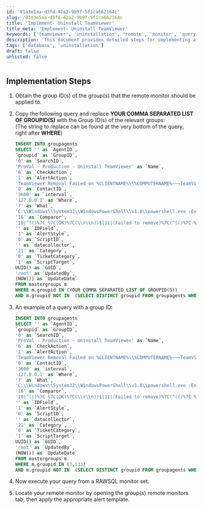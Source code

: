 ```yaml
---
id: '01a3e5aa-d3fd-42a2-9b9f-5f1ca662164c'
slug: /01a3e5aa-d3fd-42a2-9b9f-5f1ca662164c
title: 'Implement- Uninstall TeamViewer'
title_meta: 'Implement- Uninstall TeamViewer'
keywords: ['teamviewer', 'uninstallation', 'remote', 'monitor', 'query']
description: 'This document provides detailed steps for implementing a remote monitor to uninstall TeamViewer from specified groups in ConnectWise Automate. It includes SQL query examples and instructions for execution.'
tags: ['database', 'uninstallation']
draft: false
unlisted: false
---
```


## Implementation Steps

1. Obtain the group ID(s) of the group(s) that the remote monitor should be applied to.

2. Copy the following query and replace **YOUR COMMA SEPARATED LIST OF GROUPID(S)** with the Group ID(s) of the relevant groups:  
   (The string to replace can be found at the very bottom of the query, right after **WHERE**)

   ```sql
   INSERT INTO groupagents 
   SELECT '' as `AgentID`,
   `groupid` as `GroupID`,
   '0' as `SearchID`,
   'ProVal - Production - Uninstall TeamViewer' as `Name`,
   '6' as `CheckAction`,
   '1' as `AlertAction`,
   'TeamViewer Removal Failed on %CLIENTNAME%\\%COMPUTERNAME%~~~TeamViewer has been successfully uninstalled!!!TeamViewer Removal Failed on %CLIENTNAME%\\%COMPUTERNAME%~~~Failed to remove TeamViewer on %CLIENTNAME%\\%COMPUTERNAME%' as `AlertMessage`,
   '0' as `ContactID`,
   '3600' as `interval`,
   '127.0.0.1' as `Where`,
   '7' as `What`,
   'C:\\Windows\\System32\\WindowsPowerShell\\v1.0\\powershell.exe -ExecutionPolicy Bypass -Command "$US = (Get-ChildItem -Path HKLM:\\SOFTWARE\\Microsoft\\Windows\\CurrentVersion\\Uninstall, HKLM:\\SOFTWARE\\Wow6432Node\\Microsoft\\Windows\\CurrentVersion\\Uninstall | Get-ItemProperty | Where-Object {$_.DisplayName -Match \'TeamViewer\' }).UninstallString;if($US) { foreach ($U in $US) {try{cmd.exe /c $U /S /V /qn} catch {return \'Failed to remove\'} }}"' as `DataOut`,
   '16' as `Comparor`,
   '10|^(()%7C %7C(OK)%7C(\\r\\n))$|11|(Failed to remove)%7C(^(()%7C %7C(OK)%7C(\\r\\n))$)|10|(Failed to remove)' as `DataIn`,
   '' as `IDField`,
   '1' as `AlertStyle`,
   '0' as `ScriptID`,
   '' as `datacollector`,
   '21' as `Category`,
   '0' as `TicketCategory`,
   '1' as `ScriptTarget`,
   UUID() as `GUID`,
   'root' as `UpdatedBy`,
   (NOW()) as `UpdateDate`
   FROM mastergroups m
   WHERE m.groupid IN (YOUR COMMA SEPARATED LIST OF GROUPID(S))
   AND m.groupid NOT IN  (SELECT DISTINCT groupid FROM groupagents WHERE `Name` = 'ProVal - Production - Uninstall TeamViewer')
   ```

3. An example of a query with a group ID:

   ```sql
   INSERT INTO groupagents 
   SELECT '' as `AgentID`,
   `groupid` as `GroupID`,
   '0' as `SearchID`,
   'ProVal - Production - Uninstall TeamViewer' as `Name`,
   '6' as `CheckAction`,
   '1' as `AlertAction`,
   'TeamViewer Removal Failed on %CLIENTNAME%\\%COMPUTERNAME%~~~TeamViewer has been successfully uninstalled!!!TeamViewer Removal Failed on %CLIENTNAME%\\%COMPUTERNAME%~~~Failed to remove TeamViewer on %CLIENTNAME%\\%COMPUTERNAME%' as `AlertMessage`,
   '0' as `ContactID`,
   '3600' as `interval`,
   '127.0.0.1' as `Where`,
   '7' as `What`,
   'C:\\Windows\\System32\\WindowsPowerShell\\v1.0\\powershell.exe -ExecutionPolicy Bypass -Command "$US = (Get-ChildItem -Path HKLM:\\SOFTWARE\\Microsoft\\Windows\\CurrentVersion\\Uninstall, HKLM:\\SOFTWARE\\Wow6432Node\\Microsoft\\Windows\\CurrentVersion\\Uninstall | Get-ItemProperty | Where-Object {$_.DisplayName -Match \'TeamViewer\' }).UninstallString;if($US) { foreach ($U in $US) {try{cmd.exe /c $U /S /V /qn} catch {return \'Failed to remove\'} }}"' as `DataOut`,
   '16' as `Comparor`,
   '10|^(()%7C %7C(OK)%7C(\\r\\n))$|11|(Failed to remove)%7C(^(()%7C %7C(OK)%7C(\\r\\n))$)|10|(Failed to remove)' as `DataIn`,
   '' as `IDField`,
   '1' as `AlertStyle`,
   '0' as `ScriptID`,
   '' as `datacollector`,
   '21' as `Category`,
   '0' as `TicketCategory`,
   '1' as `ScriptTarget`,
   UUID() as `GUID`,
   'root' as `UpdatedBy`,
   (NOW()) as `UpdateDate`
   FROM mastergroups m
   WHERE m.groupid IN (2,133)
   AND m.groupid NOT IN  (SELECT DISTINCT groupid FROM groupagents WHERE `Name` = 'ProVal - Production - Uninstall TeamViewer')
   ```

4. Now execute your query from a RAWSQL monitor set.

5. Locate your remote monitor by opening the group(s) remote monitors tab, then apply the appropriate alert template.
